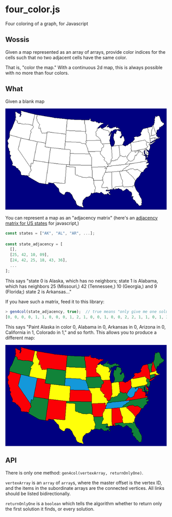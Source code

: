 # four_color.js
Four coloring of a graph, for Javascript

## Wossis
Given a map represented as an array of arrays, provide color indices for the cells such that no two adjacent cells have the same color.

That is, "color the map."  With a continuous 2d map, this is always possible with no more than four colors.

## What
Given a blank map

![](/assets/blank%2048.png)

You can represent a map as an "adjacency matrix" (here's an [adjacency matrix for US states](https://github.com/StoneCypher/state_adjacency_matrix.js) for javascript,)

```javascript
const states = ["AK", "AL", "AR", ...];

const state_adjacency = [
  [],
  [25, 42, 10, 09],
  [24, 42, 25, 18, 43, 36],
  ...
];
```

This says "state 0 is Alaska, which has no neighbors; state 1 is Alabama, which has neighbors 25 (Missouri,) 42 (Tennessee,) 10 (Georgia,) and 9 (Florida;) state 2 is Arkansas..."

If you have such a matrix, feed it to this library:

```javascript
> gen4col(state_adjacency, true);  // true means "only give me one solution;" otherwise you'll get a bunch
[0, 0, 0, 0, 1, 1, 0, 0, 0, 1, 2, 1, 0, 0, 1, 0, 0, 2, 2, 1, 1, 0, 1, 2, 3, 3, 2, 0, 0, 2, 2, 1, 3, 3, 3, 3, 2, 2, 2, 2, 1, 1, 1, 1, 2, 3, 0, 1, 3, 0, 3]
```

This says "Paint Alaska in color 0, Alabama in 0, Arkansas in 0, Arizona in 0, California in 1, Colorado in 1," and so forth.  This allows you to produce a different map:

![](/assets/4-colored%2048.png)

## API

There is only one method: `gen4col(vertexArray, returnOnlyOne)`.

`vertexArray` is an `array` of `array`s, where the master offset is the vertex ID, and the items in the subordinate arrays are the connected vertices.  All links should be listed bidirectionally.

`returnOnlyOne` is a `boolean` which tells the algorithm whether to return only the first solution it finds, or every solution.